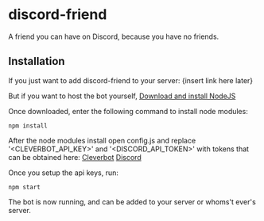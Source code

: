 # discord-friend
A friend you can have on Discord, because you have no friends.

## Installation

If you just want to add discord-friend to your server: {insert link here later}

But if you want to host the bot yourself, [Download and install NodeJS](https://nodejs.org/en/download/current/)

Once downloaded, enter the following command to install node modules:

```npm install```

After the node modules install open config.js and replace '<CLEVERBOT_API_KEY>' and '<DISCORD_API_TOKEN>' with tokens that can be obtained here: [Cleverbot](https://www.cleverbot.com/api/my-account/) [Discord](https://discordapp.com/developers/applications/me)

Once you setup the api keys, run:

```npm start```

The bot is now running, and can be added to your server or whoms't ever's server.
